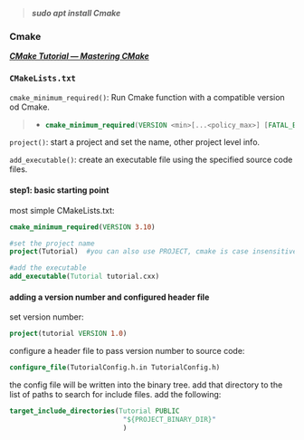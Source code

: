 > ***sudo apt install Cmake***

### Cmake

***[CMake Tutorial — Mastering CMake](https://cmake.org/cmake/help/book/mastering-cmake/cmake/Help/guide/tutorial/index.html#introduction)***



### `CMakeLists.txt`

`cmake_minimum_required()`: Run Cmake function with a compatible version od Cmake.

> - ```cmake
>   cmake_minimum_required(VERSION <min>[...<policy_max>] [FATAL_ERROR])
>   ```

`project()`: start a project and set the name, other project level info. 

`add_executable()`: create an executable file using the specified source code files.



#### step1:  basic starting point

most simple CMakeLists.txt:

```cmake
cmake_minimum_required(VERSION 3.10)

#set the project name
project(Tutorial)  #you can also use PROJECT, cmake is case insensitive

#add the executable
add_executable(Tutorial tutorial.cxx)
```



#### adding a version number and configured header file

set version number:

```cmake
project(tutorial VERSION 1.0)
```

configure a header file to pass version number to source code:

```cmake
configure_file(TutorialConfig.h.in TutorialConfig.h)
```

the config file will be written into the binary tree. add that directory to the list of paths to search for include  files. add the following:

```cmake
target_include_directories(Tutorial PUBLIC 
							"${PROJECT_BINARY_DIR}"
							)
```

